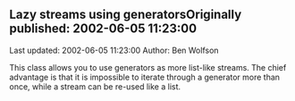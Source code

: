 ## Lazy streams using generatorsOriginally published: 2002-06-05 11:23:00 
Last updated: 2002-06-05 11:23:00 
Author: Ben Wolfson 
 
This class allows you to use generators as more list-like streams.  The chief advantage is that it is impossible to iterate through a generator more than once, while a stream can be re-used like a list.